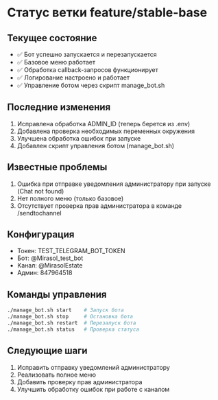# Статус ветки feature/stable-base

## Текущее состояние
- ✅ Бот успешно запускается и перезапускается
- ✅ Базовое меню работает
- ✅ Обработка callback-запросов функционирует
- ✅ Логирование настроено и работает
- ✅ Управление ботом через скрипт manage_bot.sh

## Последние изменения
1. Исправлена обработка ADMIN_ID (теперь берется из .env)
2. Добавлена проверка необходимых переменных окружения
3. Улучшена обработка ошибок при запуске
4. Добавлен скрипт управления ботом (manage_bot.sh)

## Известные проблемы
1. Ошибка при отправке уведомления администратору при запуске (Chat not found)
2. Нет полного меню (только базовое)
3. Отсутствует проверка прав администратора в команде /sendtochannel

## Конфигурация
- Токен: TEST_TELEGRAM_BOT_TOKEN
- Бот: @Mirasol_test_bot
- Канал: @MirasolEstate
- Админ: 847964518

## Команды управления
```bash
./manage_bot.sh start    # Запуск бота
./manage_bot.sh stop     # Остановка бота
./manage_bot.sh restart  # Перезапуск бота
./manage_bot.sh status   # Проверка статуса
```

## Следующие шаги
1. Исправить отправку уведомлений администратору
2. Реализовать полное меню
3. Добавить проверку прав администратора
4. Улучшить обработку ошибок при работе с каналом 